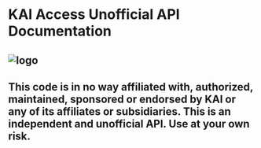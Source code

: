 KAI Access Unofficial API Documentation
===================
![logo](https://kai.id/static/konten/logokai_main.png)
----
This code is in no way affiliated with, authorized, maintained, sponsored or endorsed by KAI or any of its affiliates or subsidiaries. This is an independent and unofficial API. Use at your own risk.
----
